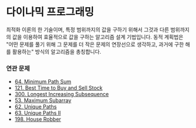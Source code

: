 # 다이나믹 프로그래밍
최적화 이론의 한 기술이며, 특정 범위까지의 값을 구하기 위해서 그것과 다른 범위까지의 값을 이용하여 효율적으로 값을 구하는 알고리즘 설계 기법입니다.
동적 계획법은 "어떤 문제를 풀기 위해 그 문제를 더 작은 문제의 연장선으로 생각하고, 과거에 구한 해를 활용하는" 방식의 알고리즘을 총칭합니다.

### 연관 문제
- [64. Minimum Path Sum](https://github.com/hanbee1005/AlgorithmStudy/blob/master/Leetcode/202303/MinimumPathSum_64.java)
- [121. Best Time to Buy and Sell Stock](https://github.com/hanbee1005/AlgorithmStudy/blob/master/Leetcode/202303/BestTimeToBuyAndSellStock_121.java)
- [300. Longest Increasing Subsequence](https://github.com/hanbee1005/AlgorithmStudy/blob/master/Leetcode/202303/LongestIncreasingSubsequence_300.java)
- [53. Maximum Subarray](https://github.com/hanbee1005/AlgorithmStudy/blob/master/Leetcode/202303/MaximumSubarray_53.java)
- [62. Unique Paths](https://github.com/hanbee1005/AlgorithmStudy/blob/master/Leetcode/202303/UniquePaths_62.java)
- [63. Unique Paths II](https://github.com/hanbee1005/AlgorithmStudy/blob/master/Leetcode/202303/UniquePathsII_63.java)
- [198. House Robber](https://github.com/hanbee1005/AlgorithmStudy/blob/master/Leetcode/202303/HouseRobber_198.java)
